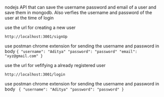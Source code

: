 nodejs API that can save the username password and email of a user and save them in mongodb.
Also verfies the username and password of the user at the time of login

use the url for creating a new user

`http://localhost:3001/signUp`

use postman chrome extension for sending the username and password in body
`{
"username": "Aditya"
"password": "password"
"email": "xyz@gmail.com"
}`

use the url for  vefifying a already registered user

`http://localhost:3001/login`

use postman chrome extension for sending the username and password in body
`
{
"username": "Aditya"
"password": "password"
}`
